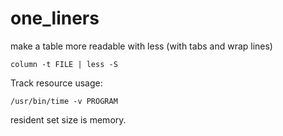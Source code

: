 # one_liners

make a table more readable with less (with tabs and wrap lines)
```
column -t FILE | less -S

```

Track resource usage:
```
/usr/bin/time -v PROGRAM
```
resident set size is memory.

